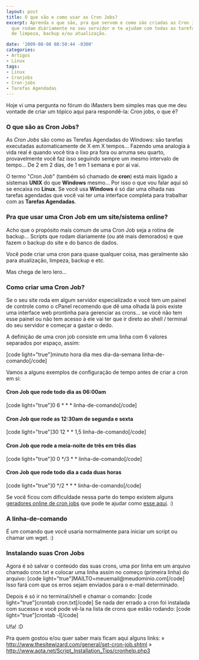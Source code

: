 ```yaml
---
layout: post
title: O que são e como usar as Cron Jobs?
excerpt: Aprenda o que são, pra que servem e como são criadas as Cron Jobs, tarefas
  que rodam diáriamente no seu servidor e te ajudam com todas as tarefas automáticas
  de limpeza, backup e/ou atualização.

date: '2009-08-08 08:50:44 -0300'
categories:
- Artigos
- Linux
tags:
- Linux
- Cronjobs
- Cron-jobs
- Tarefas Agendadas
---
```

<p>Hoje vi uma pergunta no fórum do iMasters bem simples mas que me deu vontade de criar um tópico aqui para respondê-la: <span class="removed_link" title="http://forum.imasters.uol.com.br/index.php?/topic/357214-cron-jobs-o-que-e/">Cron jobs, o que é?</span></p>
<h3>O que são as Cron Jobs?</h3>
<p>As <em>Cron Jobs</em> são como as Terefas Agendadas do Windows: são tarefas executadas automaticamente de X em X tempos... Fazendo uma analogia à vida real é quando você tira o lixo pra fora ou arruma seu quarto, provavelmente você faz isso seguindo sempre um mesmo intervalo de tempo... De 2 em 2 dias, de 1 em 1 semana e por ai vai.</p>
<p>O termo "<em>Cron Job</em>" (também só chamado de <strong>cron</strong>) está mais ligado a sistemas <strong>UNIX</strong> do que <strong>Windows</strong> mesmo... Por isso o que vou falar aqui só se encaixa no <strong>Linux</strong>. Se você usa <strong>Windows</strong> é só dar uma olhada nas tarefas agendadas que você vai ter uma interface completa para trabalhar com as <strong>Tarefas Agendadas</strong>.</p>
<h3>Pra que usar uma Cron Job em um site/sistema online?</h3>
<p>Acho que o propósito mais comum de uma Cron Job seja a rotina de backup... Scripts que rodam diariamente (ou até mais demorados) e que fazem o backup do site e do banco de dados.</p>
<p>Você pode criar uma cron para quase qualquer coisa, mas geralmente são para atualização, limpeza, backup e etc.</p>
<p>Mas chega de lero lero...</p>
<h3>Como criar uma Cron Job?</h3>
<p>Se o seu site roda em algum servidor especializado e você tem um painel de controle como o cPanel recomendo que dê uma olhada lá pois existe uma interface web prontinha para gerenciar as crons... se você não tem esse painel ou não tem acesso à ele vai ter que ir direto ao shell / terminal do seu servidor e começar a gastar o dedo.</p>
<p>A definição de uma cron job consiste em uma linha com 6 valores separados por espaço, assim:</p>

[code light="true"]minuto hora dia mes dia-da-semana linha-de-comando[/code]

<p>Vamos a alguns exemplos de configuração de tempo antes de criar a cron em si:</p>
<h4>Cron Job que rode todo dia as 06:00am</h4>

[code light="true"]0 6 * * * linha-de-comando[/code]

<h4>Cron Job que rode as 12:30am de segunda e sexta</h4>

[code light="true"]30 12 * * 1,5 linha-de-comando[/code]

<h4>Cron Job que rode a meia-noite de três em três dias</h4>

[code light="true"]0 0 */3 * * linha-de-comando[/code]

<h4>Cron Job que rode todo dia a cada duas horas</h4>

[code light="true"]0 */2 * * * linha-de-comando[/code]

<p>Se você ficou com dificuldade nessa parte do tempo existem alguns <a href="http://www.google.com.br/search?q=cron+job+generator" target="_blank">geradores online de cron jobs</a> que pode te ajudar como <a href="http://www.generateit.net/cron-job/" target="_blank">esse aqui</a>. :)</p>
<p></p>
<h3>A linha-de-comando</h3>
<p>É um comando que você usaria normalmente para iniciar um script ou chamar um wget. :)</p>
<h3>Instalando suas Cron Jobs</h3>
<p>Agora é só salvar o conteúdo das suas crons, uma por linha em um arquivo chamado cron.txt e colocar uma linha assim no começo (primeira linha) do arquivo:
[code light="true"]MAILTO=meuemail@meudominio.com[/code]
Isso fará com que os erros sejam enviados para o e-mail determinado.</p>
<p>Depois é só ir no terminal/shell e chamar o comando:
[code light="true"]crontab cron.txt[/code]
Se nada der errado a cron foi instalada com sucesso e você pode vê-la na lista de crons que estão rodando:
[code light="true"]crontab -l[/code]

<p>Ufa! :D</p>
<p>Pra quem gostou e/ou quer saber mais ficam aqui alguns links:
» <a href="http://www.thesitewizard.com/general/set-cron-job.shtml" target="_blank">http://www.thesitewizard.com/general/set-cron-job.shtml</a>
» <a href="http://www.aota.net/Script_Installation_Tips/cronhelp.php3" target="_blank">http://www.aota.net/Script_Installation_Tips/cronhelp.php3</a></p>
